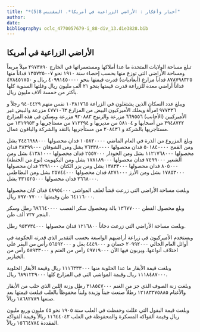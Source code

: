 ```yaml
---
title: "*أخبار وأفكار : الأراضي الزراعية في أمريكا*. المقتبس 8(5)"
author: 
date: 
bibliography: oclc_4770057679-i_88-div_13.d1e3828.bib
---
```




##  الأراضي الزراعية في أمريكا 


 تبلغ مساحة الولايات المتحدة ما عدا أملاكها ومستعمراتها في الخارج  ٢٩٧٣٨٩٠  ميلاً   مربعاً ومساحة الأراضي التي توزع منها بحسب إحصاء سنة  ١٩١٠  نحو  ١٣٥٧٢٥٠٠٧  فداناً منها  ٨٧٨٧٩٨٣٢٥  فداناً مزارع (أبعاديات) قدرت قيمتها بنحو  ٤٠٩٩١٤٥٠٠٠٠  ريال و  ٤٧٨٤٥١٧٥٠  فداناً أراضي معدة للزراعة قدرت قيمتها بنحو  ٢١  ألف  مليون ريال وغلتها السنوية كلها بأكثر من  خمسة ألاف  مليون ريال. 

 ويبلغ عدد السكان الذين يشتغلون في الزراعة  ١٠٣٨١٧٦٥  نفس منهم  ٩٤٠٤٤٢٩  رجلاً و  ٩٧٧٣٣٦  امرأة ويملك الأميركيون البيض من المزارع  ٤٧٧١٠٦٣  مزرعة والبيض غير الأميركيين (الأجانب)  ٦٦٩٥٥٦  مزرعة والزنوج  ٩٢٠٨٨٣  مزرعة ويسكن في هذه المزارع  ٣٩٤٨٧٢٢  من أصحابها و  ٥٨١٠٤  من مديريها و  ٧١٢٢٩٤  من مستأجريها و  ١٣١٩٩٥٣  من مستأجريها بالشركة و  ٢٠٨٤٣٦  من مستأجريها بالنقد والشركة والباقون عمال. 

 وبلغ المزروع من الذرة في العام الماضي  ١٠٥٨٢٠٠٠٠  فدان محصولها  ٢٤٤٦٩٨٨٠٠٠  بشل ومن القمح  ٥٠١٨٤٠٠٠٠  فدان محصولها  ٧٦٣٣٨٠٠٠٠  بشل ومن الشوفان  ٣٨٣٩٩٠٠٠  فدان محصولها  ١١٢١٧٦٨٠٠٠  بشل ومن الجودار  ٢٥٥٧٠٠٠  فدان محصولها  ٤١٣٨١٠٠٠  بشل ومن الشعير  ٧٤٩٩٠٠٠  فدان محصولها  ١٧٨١٨٩٠٠٠  بشل ومن البكهويت (نوع من الحنطة)  ٨٠٥٠٠٠  فدان محصولها  ١٣٨٣٣٠٠٠  بشل ومن بزر الكتان  ٢٢٩١٠٠٠  فدان محصولها  ١٧٨٥٣٠٠٠  بشل ومن الأرز  ٨٢٧١٠٠٠  فدان محصولها  ٢٥٧٤٤٠٠٠  بشل ومن البطاطس  ٣٦٦٨٠٠٠  فدان محصولها  ٣٣١٥٢٥٠٠٠  بشل. 

 وبلغت مساحة الأراضي التي زرعت قشاً لعلف المواشي  ٤٨٩٥٤٠٠٠  فدان كان محصولها  ٦٤١١٦٠٠٠  طن وقيمتها  ٧٩٧٠٧٧٠٠٠  ريال. 

 وبلغ محصول القطن  ١٣٦٧٧٠٠٠  بالة ومحصول سكر القصب  ٦٩٦٦٤٠٠٠٠  رطل وسكر البنجر  ٧٢٧  ألف  طن. 

 وبلغت مساحة الأراضي التي زرعت دخاناً  ١٢١٦٨٠٠  فدان محصولها  ٩٥٣٧٣٤٠٠٠  رطل. 

 ويستخدم الأميركيون في زراعة أراضيهم الواسعة بحسب التقدير الذي قدرته الحكومة في   أوائل العام الحالي  ٢٠٩٩٢٠٠٠  حصان و  ٤٤٤٩٠٠٠  بغل و  ٥٦٥٩٢٠٠٠  رأس من البقر على اختلاف أنواعها. ويربون فيها الآن  ٤٩٧١٩٠٠٠  رأس من الغنم و  ٥٨٩٣٣٠٠٠  رأس من الخنازير. 

 وبلغت قيمة الأبقار ما عدا الحلوبة منها  ١١١٦٣٣٣٠٠٠  ريال وقيمة الأبقار الحلوبة  ١١١٨٤٨٧٠٠٠  ريال وقيمة المواشي التي في المزارع كلها  ٦٨٩١٢٢٩٠٠٠  ريال. 

 وبلغت زنة الصوف الذي جز من الغنم  ٣١٨٥٤٧٠٠٠  رطل وزنة اللبن الذي حلب من الأبقار والأغنام  ١٢١٨٣٣٧٥٨٨٥  رطلاً صنعت جبناً وزبدة ولبناً محفوظاً بالعلب فبلغت قيمتها بعد صنعها  ١٨٦٨٢٧٨٩  ريالاً. 

 وبلغت قيمة البقول التي عللت وحفظت في العلب سنة  ١٩٠٥  نحو  ٤٥  مليون وربع مليون ريال وقيمة الفواكه المسكرة والمحفوظة في العلب  ١١٦٤٤٠٤٢  ريالاً وقيمة الفواكه المقددة  ١٥٦٦٤٧٨٤  ريالاً. 

